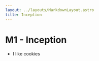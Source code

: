 ```yaml
---
layout: ../layouts/MarkdownLayout.astro
title: Inception
---
```


# M1 - Inception
- I like cookies
